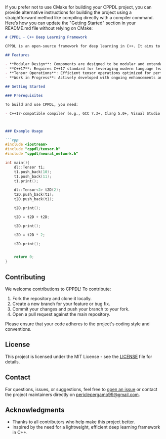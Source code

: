 If you prefer not to use CMake for building your CPPDL project, you can provide alternative instructions for building the project using a straightforward method like compiling directly with a compiler command. Here’s how you can update the "Getting Started" section in your README.md file without relying on CMake:

```markdown
# CPPDL - C++ Deep Learning Framework

CPPDL is an open-source framework for deep learning in C++. It aims to provide a comprehensive set of tools and utilities for developing and deploying deep learning models using modern C++ practices. This project is currently a work in progress and welcomes contributions from the community.

## Features

- **Modular Design**: Components are designed to be modular and extendable, allowing for flexibility in model architecture.
- **C++17**: Requires C++17 standard for leveraging modern language features and performance improvements.
- **Tensor Operations**: Efficient tensor operations optimized for performance-critical applications.
- **Work in Progress**: Actively developed with ongoing enhancements and feature additions.

## Getting Started

### Prerequisites

To build and use CPPDL, you need:

- C++17-compatible compiler (e.g., GCC 7.3+, Clang 5.0+, Visual Studio 2019+)



### Example Usage

```cpp
#include <iostream>
#include "cppdl/tensor.h"
#include "cppdl/neural_network.h"

int main(){
    dl::Tensor t1;
    t1.push_back(10);
    t1.push_back(11);
    t1.print();

    dl::Tensor<2> t2D(2);
    t2D.push_back(t1);
    t2D.push_back(t1);

    t2D.print();

    t2D = t2D + t2D;

    t2D.print();

    t2D = t2D * 2; 

    t2D.print();


    return 0;
}
```

## Contributing

We welcome contributions to CPPDL! To contribute:

1. Fork the repository and clone it locally.
2. Create a new branch for your feature or bug fix.
3. Commit your changes and push your branch to your fork.
4. Open a pull request against the main repository.

Please ensure that your code adheres to the project's coding style and conventions.

## License

This project is licensed under the MIT License - see the [LICENSE](LICENSE) file for details.

## Contact

For questions, issues, or suggestions, feel free to [open an issue](https://github.com/mrPericle/CPPDL/issues) or contact the project maintainers directly on periclepergamo99@gmail.com.

## Acknowledgments

- Thanks to all contributors who help make this project better.
- Inspired by the need for a lightweight, efficient deep learning framework in C++.

